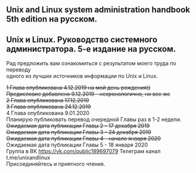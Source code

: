 ## Unix and Linux system administration handbook 5th edition на русском.
## Unix и Linux. Руководство системного администратора. 5-е издание на русском.

Рад предложить вам ознакомиться с результатом моего труда по переводу \
одного из лучших источников информации по Unix и Linux. 


~~1 Глава опубликована 4.12.2019 на мой день рождения)) \
Предисловие добавлено 9.12.2019 - нехронологично, но все же \
2 Глава опубликована 17.12.2019 \
3 Глава опубликована 24.12.2019~~ \
4 Глава опубликована 9.01.2020
<br>
Планирую публиковать перевод очередной Главы раз в 1-2 недели.\
~~Ожидаемая дата публикации Главы 2 - 17 декабря 2019 \
Ожидаемая дата публикации Главы 3 - 24 декабря 2019 \
Ожидаемая дата публикации Главы 4 - начало января 2020~~ \
Ожидаемая дата публикации Главы 5 - 18 января 2020
<br>
Группа в ВК https://vk.com/public189697079
Телеграм канал t.me/unixandlinux \
Присоединяйтесь и приятного чтения.
